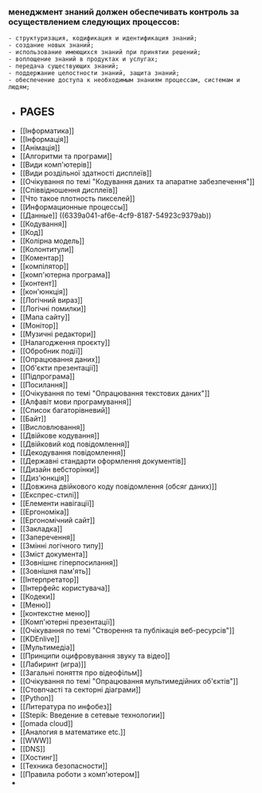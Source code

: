 ### менеджмент знаний должен обеспечивать контроль за осуществлением следующих процессов:
	- структуризация, кодификация и идентификация знаний;
	- создание новых знаний;
	- использование имеющихся знаний при принятии решений;
	- воплощение знаний в продуктах и услугах;
	- передача существующих знаний;
	- поддержание целостности знаний, защита знаний;
	- обеспечение доступа к необходимым знаниям процессам, системам и людям;
- ## PAGES
- [[Інформатика]]
- [[Інформація]]
- [[Анімація]]
- [[Алгоритми та програми]]
- [[Види комп'ютерів]]
- [[Види роздільної здатності дисплеїв]]
- [[Очікування по темі "Кодування даних та апаратне забезпечення"]]
- [[Співвідношення дисплеїв]]
- [[Что  такое плотность пикселей]]
- [[Информационные процессы]]
- [[Данные]] ((6339a041-af6e-4cf9-8187-54923c9379ab))
- [[Кодування]]
- [[Код]]
- [[Колірна модель]]
- [[Колонтитули]]
- [[Коментар]]
- [[компілятор]]
- [[комп'ютерна програма]]
- [[контент]]
- [[кон'юнкція]]
- [[Логічний вираз]]
- [[Логічні помилки]]
- [[Мапа сайту]]
- [[Монітор]]
- [[Музичні редактори]]
- [[Налагодження проєкту]]
- [[Обробник події]]
- [[Опрацювання даних]]
- [[Об'єкти презентації]]
- [[Підпрограма]]
- [[Посилання]]
- [[Очікування по темі "Опрацювання текстових даних"]]
- [[Алфавіт мови програмування]]
- [[Список багаторівневий]]
- [[Байт]]
- [[Висловлювання]]
- [[Двійкове кодування]]
- [[Двійковий код повідомлення]]
- [[Декодування повідомлення]]
- [[Державні стандарти оформлення документів]]
- [[Дизайн вебсторінки]]
- [[Диз'юнкція]]
- [[Довжина двійкового коду повідомлення (обсяг даних)]]
- [[Експрес-стилі]]
- [[Елементи навігації]]
- [[Ергономіка]]
- [[Ергономічний сайт]]
- [[Закладка]]
- [[Заперечення]]
- [[Змінні логічного типу]]
- [[Зміст документа]]
- [[Зовнішнє гіперпосилання]]
- [[Зовнішня пам'ять]]
- [[Інтерпретатор]]
- [[Інтерфейс користувача]]
- [[Кодеки]]
- [[Меню]]
- [[контекстне меню]]
- [[Комп'ютерні презентації]]
- [[Очікування по темі "Створення та публікація веб-ресурсів"]]
- [[KDEnlive]]
- [[Мультимедіа]]
- [[Принципи оцифровування звуку та відео]]
- [[Лабиринт (игра)]]
- [[Загальні поняття про відеофільм]]
- [[Очікування по темі "Опрацювання мультимедійних об'єктів"]]
- [[Стовпчасті та секторні діаграми]]
- [[Python]]
- [[Литература по инфобез]]
- [[Stepik: Введение в сетевые технологии]]
- [[omada cloud]]
- [[Аналогия в математике etc.]]
- [[WWW]]
- [[DNS]]
- [[Хостинг]]
- [[Техника безопасности]]
- [[Правила роботи з комп'ютером]]
-